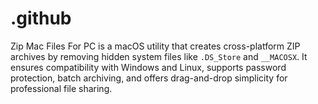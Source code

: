 # .github
Zip Mac Files For PC is a macOS utility that creates cross-platform ZIP archives by removing hidden system files like `.DS_Store` and `__MACOSX`. It ensures compatibility with Windows and Linux, supports password protection, batch archiving, and offers drag-and-drop simplicity for professional file sharing.  
